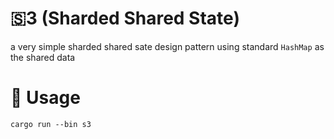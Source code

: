 

# 🇸3️ (Sharded Shared State)

a very simple sharded shared sate design pattern using standard `HashMap` as the shared data

# 🧪 Usage 

```cargo run --bin s3```

